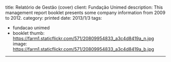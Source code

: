 title: Relatório de Gestão (cover)
client: Fundação Unimed
description: This management report booklet presents some company information from 2009 to 2012.
category: printed
date: 2013/1/3
tags: 
- fundacao unimed
- booklet
thumb: https://farm1.staticflickr.com/571/20809954833_a3c4d8419a_n.jpg
image: https://farm1.staticflickr.com/571/20809954833_a3c4d8419a_b.jpg
---
